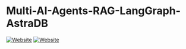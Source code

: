 # Multi-AI-Agents-RAG-LangGraph-AstraDB
<a href="https://colab.research.google.com/drive/1eZjbT0G0WM0pzfbk-BybbKTseY6uAQnU?usp=sharing"><img src="https://img.shields.io/badge/colab-notebook-yellow" alt="Website"/></a>
<a href="https://colab.research.google.com/drive/1eZjbT0G0WM0pzfbk-BybbKTseY6uAQnU?usp=sharing"><img src="https://img.shields.io/badge/notion-notes-black" alt="Website"/></a>
